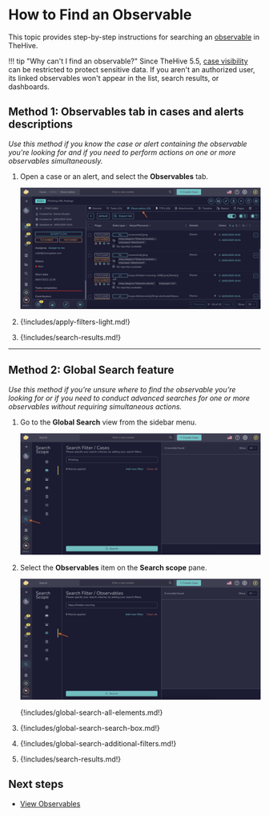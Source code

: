 # How to Find an Observable

This topic provides step-by-step instructions for searching an [observable](../cases-description/observables.md) in TheHive.

!!! tip "Why can't I find an observable?"
    Since TheHive 5.5, [case visibility](../about-cases.md#visibility) can be restricted to protect sensitive data. If you aren't an authorized user, its linked observables won't appear in the list, search results, or dashboards.

## Method 1: Observables tab in cases and alerts descriptions

*Use this method if you know the case or alert containing the observable you're looking for and if you need to perform actions on one or more observables simultaneously.*

1. Open a case or an alert, and select the **Observables** tab.

    ![Observables tab](../../../../images/user-guides/analyst-corner/cases/find-an-observable-observables-tab.png)

2. {!includes/apply-filters-light.md!}

3. {!includes/search-results.md!}

---

## Method 2: Global Search feature

*Use this method if you’re unsure where to find the observable you’re looking for or if you need to conduct advanced searches for one or more observables without requiring simultaneous actions.*

1. Go to the **Global Search** view from the sidebar menu.

    ![Global Search feature sidebar menu](../../../../images/user-guides/analyst-corner/cases/find-a-case-global-search-feature-sidebar-menu.png)

2. Select the **Observables** item on the **Search scope** pane.

    ![Global Search Observables item](../../../../images/user-guides/analyst-corner/cases/find-an-observable-global-search.png)

    {!includes/global-search-all-elements.md!}

3. {!includes/global-search-search-box.md!}

4. {!includes/global-search-additional-filters.md!}

5. {!includes/search-results.md!}

## Next steps

* [View Observables](../../alerts/alerts-description/view-observables.md)


